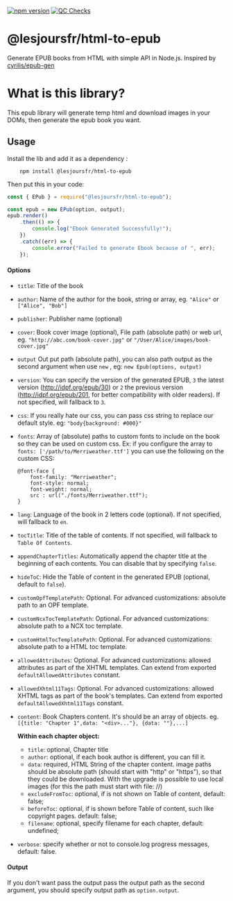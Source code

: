 [![npm version](https://badge.fury.io/js/@lesjoursfr%2Fhtml-to-epub.svg)](https://badge.fury.io/js/@lesjoursfr%2Fhtml-to-epub)
[![QC Checks](https://github.com/lesjoursfr/html-to-epub/actions/workflows/quality-control.yml/badge.svg)](https://github.com/lesjoursfr/html-to-epub/actions/workflows/quality-control.yml)

# @lesjoursfr/html-to-epub

Generate EPUB books from HTML with simple API in Node.js.
Inspired by [cyrilis/epub-gen](https://github.com/cyrilis/epub-gen/)

# What is this library?

This epub library will generate temp html and download images in your DOMs, then generate the epub book you want.

## Usage

Install the lib and add it as a dependency :

```
    npm install @lesjoursfr/html-to-epub
```

Then put this in your code:

```javascript
const { EPub } = require("@lesjoursfr/html-to-epub");

const epub = new EPub(option, output);
epub.render()
	.then(() => {
		console.log("Ebook Generated Successfully!");
	})
	.catch((err) => {
		console.error("Failed to generate Ebook because of ", err);
	});
```

#### Options

- `title`:
  Title of the book
- `author`:
  Name of the author for the book, string or array, eg. `"Alice"` or `["Alice", "Bob"]`
- `publisher`:
  Publisher name (optional)
- `cover`:
  Book cover image (optional), File path (absolute path) or web url, eg. `"http://abc.com/book-cover.jpg"` or `"/User/Alice/images/book-cover.jpg"`
- `output`
  Out put path (absolute path), you can also path output as the second argument when use `new` , eg: `new Epub(options, output)`
- `version`:
  You can specify the version of the generated EPUB, `3` the latest version (http://idpf.org/epub/30) or `2` the previous version (http://idpf.org/epub/201, for better compatibility with older readers). If not specified, will fallback to `3`.
- `css`:
  If you really hate our css, you can pass css string to replace our default style. eg: `"body{background: #000}"`
- `fonts`:
  Array of (absolute) paths to custom fonts to include on the book so they can be used on custom css. Ex: if you configure the array to `fonts: ['/path/to/Merriweather.ttf']` you can use the following on the custom CSS:

    ```
    @font-face {
        font-family: "Merriweather";
        font-style: normal;
        font-weight: normal;
        src : url("./fonts/Merriweather.ttf");
    }
    ```

- `lang`:
  Language of the book in 2 letters code (optional). If not specified, will fallback to `en`.
- `tocTitle`:
  Title of the table of contents. If not specified, will fallback to `Table Of Contents`.
- `appendChapterTitles`:
  Automatically append the chapter title at the beginning of each contents. You can disable that by specifying `false`.
- `hideToC`:
  Hide the Table of content in the generated EPUB (optional, default to `false`).
- `customOpfTemplatePath`:
  Optional. For advanced customizations: absolute path to an OPF template.
- `customNcxTocTemplatePath`:
  Optional. For advanced customizations: absolute path to a NCX toc template.
- `customHtmlTocTemplatePath`:
  Optional. For advanced customizations: absolute path to a HTML toc template.
- `allowedAttributes`:
  Optional. For advanced customizations: allowed attributes as part of the XHTML templates. Can extend from exported `defaultAllowedAttributes` constant.
- `allowedXhtml11Tags`:
  Optional. For advanced customizations: allowed XHTML tags as part of the book's templates. Can extend from exported `defaultAllowedXhtml11Tags` constant.
- `content`:
  Book Chapters content. It's should be an array of objects. eg. `[{title: "Chapter 1",data: "<div>..."}, {data: ""},...]`

    **Within each chapter object:**

    - `title`:
      optional, Chapter title
    - `author`:
      optional, if each book author is different, you can fill it.
    - `data`:
      required, HTML String of the chapter content. image paths should be absolute path (should start with "http" or "https"), so that they could be downloaded. With the upgrade is possible to use local images (for this the path must start with file: //)
    - `excludeFromToc`:
      optional, if is not shown on Table of content, default: false;
    - `beforeToc`:
      optional, if is shown before Table of content, such like copyright pages. default: false;
    - `filename`:
      optional, specify filename for each chapter, default: undefined;

- `verbose`:
  specify whether or not to console.log progress messages, default: false.

#### Output

If you don't want pass the output pass the output path as the second argument, you should specify output path as `option.output`.
